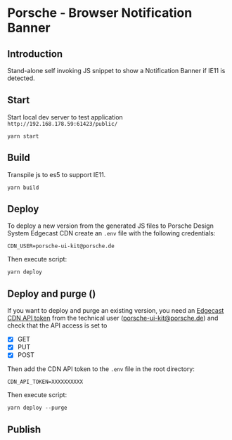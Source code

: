 # Porsche - Browser Notification Banner

## Introduction
Stand-alone self invoking JS snippet to show a Notification Banner if IE11 is detected. 

## Start
Start local dev server to test application `http://192.168.178.59:61423/public/`

```
yarn start
```

## Build
Transpile js to es5 to support IE11.

```
yarn build
```

## Deploy

To deploy a new version from the generated JS files to Porsche Design System Edgecast CDN create an `.env` file with the following credentials:

```
CDN_USER=porsche-ui-kit@porsche.de
```

Then execute script:
```
yarn deploy
```

## Deploy and purge ()

If you want to deploy and purge an existing version, you need an [Edgecast CDN API token](https://my.edgecast.com) from the technical user (porsche-ui-kit@porsche.de) and check that the API access is set to 
- [x] GET
- [x] PUT
- [x] POST

Then add the CDN API token to the `.env` file in the root directory:

```
CDN_API_TOKEN=XXXXXXXXXX
```

Then execute script:
```
yarn deploy --purge
```

## Publish
